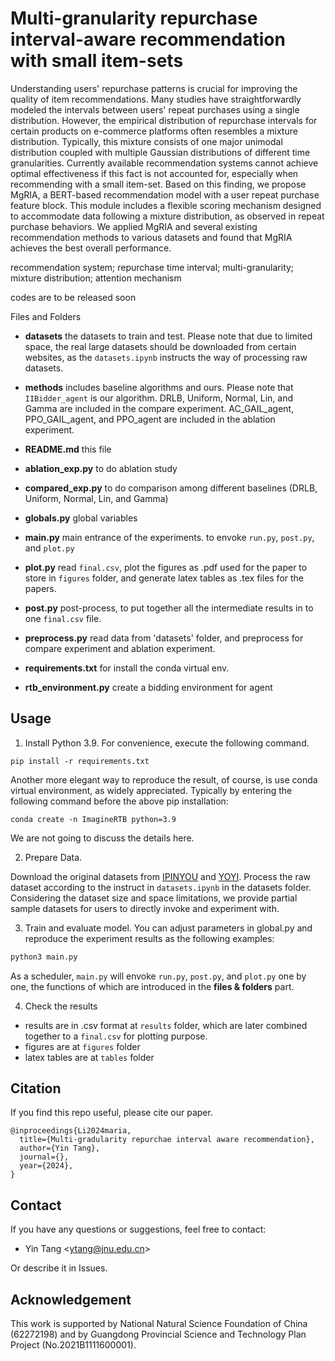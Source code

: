 # Multi-granularity repurchase interval-aware recommendation with small item-sets

Understanding users' repurchase patterns is crucial for improving the quality of item recommendations. Many studies have straightforwardly modeled the intervals between users' repeat purchases using a single distribution. However, the empirical distribution of repurchase intervals for certain products on e-commerce platforms often resembles a mixture distribution. Typically, this mixture consists of one major unimodal distribution coupled with multiple Gaussian distributions of different time granularities. Currently available recommendation systems cannot achieve optimal effectiveness if this fact is not accounted for, especially when recommending with a small item-set. Based on this finding, we propose MgRIA, a BERT-based recommendation model with a user repeat purchase feature block. This module includes a flexible scoring mechanism designed to accommodate data following a mixture distribution, as observed in repeat purchase behaviors. We applied MgRIA and several existing recommendation methods to various datasets and found that MgRIA achieves the best overall performance.

recommendation system; repurchase time interval; multi-granularity; mixture distribution; attention mechanism

codes are to be released soon

Files and Folders

- **datasets** the datasets to train and test. Please note that due to limited space, the real large datasets should be downloaded from certain websites, as the `datasets.ipynb` instructs the way of processing raw datasets.

- **methods** includes baseline algorithms and ours. Please note that `IIBidder_agent` is our algorithm. DRLB, Uniform, Normal, Lin, and Gamma are included in the compare experiment. AC_GAIL_agent, PPO_GAIL_agent, and PPO_agent are included in the ablation experiment.

- **README.md** this file

- **ablation_exp.py** to do ablation study

- **compared_exp.py** to do comparison among different baselines (DRLB, Uniform, Normal, Lin, and Gamma)

- **globals.py** global variables

- **main.py** main entrance of the experiments. to envoke `run.py`, `post.py`, and `plot.py`

- **plot.py** read `final.csv`, plot the figures as .pdf used for the paper to store in `figures` folder, and generate latex tables as .tex files for the papers.

- **post.py** post-process, to put together all the intermediate results in to one `final.csv` file.

- **preprocess.py** read data from 'datasets' folder, and preprocess for compare experiment and ablation experiment.

- **requirements.txt** for install the conda virtual env.

- **rtb_environment.py** create a bidding environment for agent

## Usage

1. Install Python 3.9. For convenience, execute the following command.

```shell
pip install -r requirements.txt
```

Another more elegant way to reproduce the result, of course, is use conda virtual environment, as widely appreciated. Typically by entering the following command before the above pip installation:

```shell
conda create -n ImagineRTB python=3.9
```

We are not going to discuss the details here.

2. Prepare Data.

Download the original datasets from [IPINYOU](https://contest.ipinyou.com/) and [YOYI](https://apex.sjtu.edu.cn/datasets/7). Process the raw dataset according to the instruct in `datasets.ipynb` in the datasets folder. Considering the dataset size and space limitations, we provide partial sample datasets for users to directly invoke and experiment with.

3. Train and evaluate model. You can adjust parameters in global.py and reproduce the experiment results as the following examples:

```python
python3 main.py
```

As a scheduler, `main.py` will envoke `run.py`, `post.py`, and `plot.py` one by one, the functions of which are introduced in the **files & folders** part.

4. Check the results
- results are in .csv format at `results` folder, which are later combined together to a `final.csv` for plotting purpose.
- figures are at `figures` folder
- latex tables are at `tables` folder

## Citation

If you find this repo useful, please cite our paper.

```
@inproceedings{Li2024maria,
  title={Multi-gradularity repurchae interval aware recommendation},
  author={Yin Tang},
  journal={},
  year={2024},
}
```

## Contact

If you have any questions or suggestions, feel free to contact:

- Yin Tang <[ytang@jnu.edu.cn](mailto:ytang@jnu.edu.cn)>

Or describe it in Issues.

## Acknowledgement

This work is supported by National Natural Science Foundation of China (62272198) and by Guangdong Provincial Science and Technology Plan Project (No.2021B1111600001).
